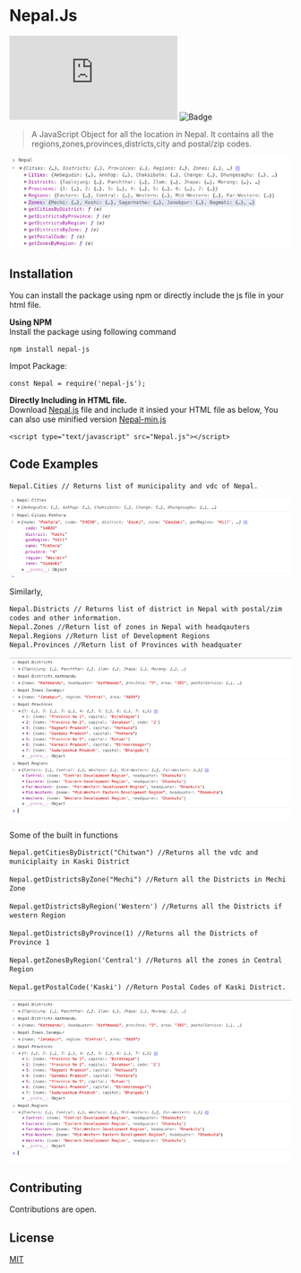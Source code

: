# Nepal.Js 
![Last Commit](https://img.shields.io/github/last-commit/ramanic/nepal.js) ![Badge](https://img.shields.io/npm/l/nepal-js)

>A JavaScript Object for all the location in Nepal. It contains all the regions,zones,provinces,districts,city and postal/zip codes.<br>

![Nepal.js](/screenshots/nepal.png?raw=true "Nepal.js")

## Installation
You can install the package using npm or directly include the js file in your html file.<br>

**Using NPM**<br>
Install the package using following command 
```
npm install nepal-js
```
Impot Package:
```
const Nepal = require('nepal-js');
```

**Directly Including in HTML file.**<br>
Download [Nepal.js](https://raw.githubusercontent.com/ramanic/Nepal.js/master/js/Nepal.js) file and include it insied your HTML file as below,
You can also use minified version [Nepal-min.js](https://raw.githubusercontent.com/ramanic/Nepal.js/master/js/Nepal-mini.js)
```
<script type="text/javascript" src="Nepal.js"></script>

```

## Code Examples

```
Nepal.Cities // Returns list of municipality and vdc of Nepal.
```
![City](/screenshots/city.png?raw=true "City")

Similarly,
```
Nepal.Districts // Returns list of district in Nepal with postal/zim codes and other information.
Nepal.Zones //Return list of zones in Nepal with headqauters
Nepal.Regions //Return list of Development Regions
Nepal.Provinces //Return list of Provinces with headquater
```
![Examples](/screenshots/examples.png?raw=true "Examples")

Some of the built in functions 
```
Nepal.getCitiesByDistrict("Chitwan") //Returns all the vdc and municiplaity in Kaski District

Nepal.getDistrictsByZone("Mechi") //Return all the Districts in Mechi Zone

Nepal.getDistrictsByRegion('Western') //Returns all the Districts if western Region

Nepal.getDistrictsByProvince(1) //Returns all the Districts of Province 1

Nepal.getZonesByRegion('Central') //Returns all the zones in Central Region

Nepal.getPostalCode('Kaski') //Return Postal Codes of Kaski District.

```
![Examples](/screenshots/examples.png?raw=true "Examples")

## Contributing
Contributions are open.

## License
[MIT](https://choosealicense.com/licenses/mit/)



